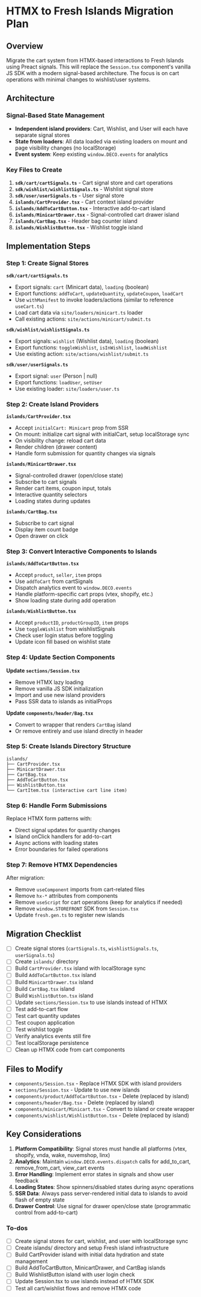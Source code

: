 <!-- 08ea5102-f098-4eca-942b-64b0bd449eaf 2f9af0af-a0e5-4130-8c2d-e94d40670b82 -->

# HTMX to Fresh Islands Migration Plan

## Overview

Migrate the cart system from HTMX-based interactions to Fresh Islands using
Preact signals. This will replace the `Session.tsx` component's vanilla JS SDK
with a modern signal-based architecture. The focus is on cart operations with
minimal changes to wishlist/user systems.

## Architecture

### Signal-Based State Management

- **Independent island providers**: Cart, Wishlist, and User will each have
  separate signal stores
- **State from loaders**: All data loaded via existing loaders on mount and page
  visibility changes (no localStorage)
- **Event system**: Keep existing `window.DECO.events` for analytics

### Key Files to Create

1. **`sdk/cart/cartSignals.ts`** - Cart signal store and cart operations
2. **`sdk/wishlist/wishlistSignals.ts`** - Wishlist signal store
3. **`sdk/user/userSignals.ts`** - User signal store
4. **`islands/CartProvider.tsx`** - Cart context island provider
5. **`islands/AddToCartButton.tsx`** - Interactive add-to-cart island
6. **`islands/MinicartDrawer.tsx`** - Signal-controlled cart drawer island
7. **`islands/CartBag.tsx`** - Header bag counter island
8. **`islands/WishlistButton.tsx`** - Wishlist toggle island

## Implementation Steps

### Step 1: Create Signal Stores

**`sdk/cart/cartSignals.ts`**

- Export signals: `cart` (Minicart data), `loading` (boolean)
- Export functions: `addToCart`, `updateQuantity`, `updateCoupon`, `loadCart`
- Use `withManifest` to invoke loaders/actions (similar to reference
  `useCart.ts`)
- Load cart data via `site/loaders/minicart.ts` loader
- Call existing actions: `site/actions/minicart/submit.ts`

**`sdk/wishlist/wishlistSignals.ts`**

- Export signals: `wishlist` (Wishlist data), `loading` (boolean)
- Export functions: `toggleWishlist`, `isInWishlist`, `loadWishlist`
- Use existing action: `site/actions/wishlist/submit.ts`

**`sdk/user/userSignals.ts`**

- Export signal: `user` (Person | null)
- Export functions: `loadUser`, `setUser`
- Use existing loader: `site/loaders/user.ts`

### Step 2: Create Island Providers

**`islands/CartProvider.tsx`**

- Accept `initialCart: Minicart` prop from SSR
- On mount: initialize cart signal with initialCart, setup localStorage sync
- On visibility change: reload cart data
- Render children (drawer content)
- Handle form submission for quantity changes via signals

**`islands/MinicartDrawer.tsx`**

- Signal-controlled drawer (open/close state)
- Subscribe to cart signals
- Render cart items, coupon input, totals
- Interactive quantity selectors
- Loading states during updates

**`islands/CartBag.tsx`**

- Subscribe to cart signal
- Display item count badge
- Open drawer on click

### Step 3: Convert Interactive Components to Islands

**`islands/AddToCartButton.tsx`**

- Accept `product`, `seller`, `item` props
- Use `addToCart` from cartSignals
- Dispatch analytics event to `window.DECO.events`
- Handle platform-specific cart props (vtex, shopify, etc.)
- Show loading state during add operation

**`islands/WishlistButton.tsx`**

- Accept `productID`, `productGroupID`, `item` props
- Use `toggleWishlist` from wishlistSignals
- Check user login status before toggling
- Update icon fill based on wishlist state

### Step 4: Update Section Components

**Update `sections/Session.tsx`**

- Remove HTMX lazy loading
- Remove vanilla JS SDK initialization
- Import and use new island providers
- Pass SSR data to islands as initialProps

**Update `components/header/Bag.tsx`**

- Convert to wrapper that renders `CartBag` island
- Or remove entirely and use island directly in header

### Step 5: Create Islands Directory Structure

```
islands/
├── CartProvider.tsx
├── MinicartDrawer.tsx
├── CartBag.tsx
├── AddToCartButton.tsx
├── WishlistButton.tsx
└── CartItem.tsx (interactive cart line item)
```

### Step 6: Handle Form Submissions

Replace HTMX form patterns with:

- Direct signal updates for quantity changes
- Island onClick handlers for add-to-cart
- Async actions with loading states
- Error boundaries for failed operations

### Step 7: Remove HTMX Dependencies

After migration:

- Remove `useComponent` imports from cart-related files
- Remove `hx-*` attributes from components
- Remove `useScript` for cart operations (keep for analytics if needed)
- Remove `window.STOREFRONT` SDK from `Session.tsx`
- Update `fresh.gen.ts` to register new islands

## Migration Checklist

- [ ] Create signal stores (`cartSignals.ts`, `wishlistSignals.ts`,
      `userSignals.ts`)
- [ ] Create `islands/` directory
- [ ] Build `CartProvider.tsx` island with localStorage sync
- [ ] Build `AddToCartButton.tsx` island
- [ ] Build `MinicartDrawer.tsx` island
- [ ] Build `CartBag.tsx` island
- [ ] Build `WishlistButton.tsx` island
- [ ] Update `sections/Session.tsx` to use islands instead of HTMX
- [ ] Test add-to-cart flow
- [ ] Test cart quantity updates
- [ ] Test coupon application
- [ ] Test wishlist toggle
- [ ] Verify analytics events still fire
- [ ] Test localStorage persistence
- [ ] Clean up HTMX code from cart components

## Files to Modify

- `components/Session.tsx` - Replace HTMX SDK with island providers
- `sections/Session.tsx` - Update to use new islands
- `components/product/AddToCartButton.tsx` - Delete (replaced by island)
- `components/header/Bag.tsx` - Delete (replaced by island)
- `components/minicart/Minicart.tsx` - Convert to island or create wrapper
- `components/wishlist/WishlistButton.tsx` - Delete (replaced by island)

## Key Considerations

1. **Platform Compatibility**: Signal stores must handle all platforms (vtex,
   shopify, vnda, wake, nuvemshop, linx)
2. **Analytics**: Maintain `window.DECO.events.dispatch` calls for add_to_cart,
   remove_from_cart, view_cart events
3. **Error Handling**: Implement error states in signals and show user feedback
4. **Loading States**: Show spinners/disabled states during async operations
5. **SSR Data**: Always pass server-rendered initial data to islands to avoid
   flash of empty state
6. **Drawer Control**: Use signal for drawer open/close state (programmatic
   control from add-to-cart)

### To-dos

- [ ] Create signal stores for cart, wishlist, and user with localStorage sync
- [ ] Create islands/ directory and setup Fresh island infrastructure
- [ ] Build CartProvider island with initial data hydration and state management
- [ ] Build AddToCartButton, MinicartDrawer, and CartBag islands
- [ ] Build WishlistButton island with user login check
- [ ] Update Session.tsx to use islands instead of HTMX SDK
- [ ] Test all cart/wishlist flows and remove HTMX code
